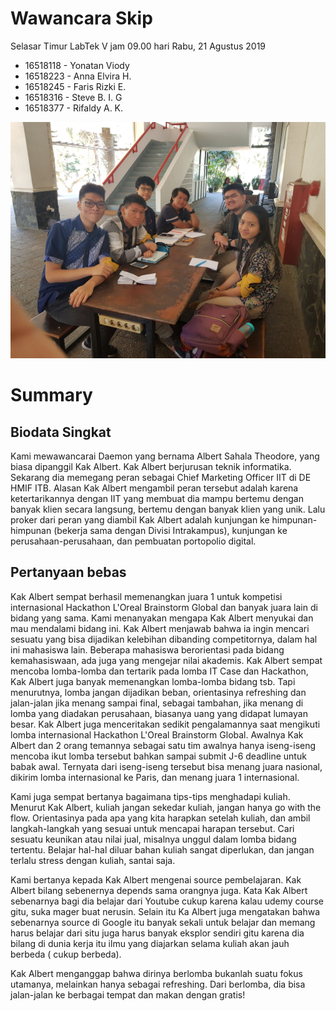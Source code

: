 # Wawancara Skip

Selasar Timur LabTek V jam 09.00 hari Rabu, 21 Agustus 2019
- 16518118 - Yonatan Viody
- 16518223 - Anna Elvira H.
- 16518245 - Faris Rizki E.
- 16518316 - Steve B. I. G
- 16518377 - Rifaldy A. K.

![Foto Hasil Wawancara](foto.jpg)

# Summary
## Biodata Singkat
Kami mewawancarai Daemon yang bernama Albert Sahala Theodore, yang biasa dipanggil Kak Albert. Kak Albert berjurusan teknik informatika. Sekarang dia memegang peran sebagai Chief Marketing Officer IIT di DE HMIF ITB. Alasan Kak Albert mengambil peran tersebut adalah karena ketertarikannya dengan IIT yang membuat dia mampu bertemu dengan banyak klien secara langsung, bertemu dengan banyak klien yang unik. Lalu proker dari peran yang diambil Kak Albert adalah kunjungan ke himpunan-himpunan (bekerja sama dengan Divisi Intrakampus), kunjungan ke perusahaan-perusahaan, dan pembuatan portopolio digital.

## Pertanyaan bebas
Kak Albert sempat berhasil memenangkan juara 1 untuk kompetisi internasional Hackathon L'Oreal Brainstorm Global dan banyak juara lain di bidang yang sama. Kami menanyakan mengapa Kak Albert menyukai dan mau mendalami bidang ini.
Kak Albert menjawab bahwa ia ingin mencari sesuatu yang bisa dijadikan kelebihan dibanding competitornya, dalam hal ini mahasiswa lain. Beberapa mahasiswa berorientasi pada bidang kemahasiswaan, ada juga yang mengejar nilai akademis. Kak Albert sempat mencoba lomba-lomba dan tertarik pada lomba IT Case dan Hackathon, Kak Albert juga banyak memenangkan lomba-lomba bidang tsb. Tapi menurutnya, lomba jangan dijadikan beban, orientasinya refreshing dan jalan-jalan jika menang sampai final, sebagai tambahan, jika menang di lomba yang diadakan perusahaan, biasanya uang yang didapat lumayan besar. Kak Albert juga menceritakan sedikit pengalamannya saat mengikuti lomba internasional Hackathon L'Oreal Brainstorm Global. Awalnya Kak Albert dan 2 orang temannya sebagai satu tim awalnya hanya iseng-iseng mencoba ikut lomba tersebut bahkan sampai submit J-6 deadline untuk babak awal. Ternyata dari iseng-iseng tersebut bisa menang juara nasional, dikirim lomba internasional ke Paris, dan menang juara 1 internasional.

Kami juga sempat bertanya bagaimana tips-tips menghadapi kuliah. Menurut Kak Albert, kuliah jangan sekedar kuliah, jangan hanya go with the flow. Orientasinya pada apa yang kita harapkan setelah kuliah, dan ambil langkah-langkah yang sesuai untuk mencapai harapan tersebut. Cari sesuatu keunikan atau nilai jual, misalnya unggul dalam lomba bidang tertentu. Belajar hal-hal diluar bahan kuliah sangat diperlukan, dan jangan terlalu stress dengan kuliah, santai saja.

 Kami bertanya kepada Kak Albert mengenai source pembelajaran. Kak Albert bilang sebenernya depends sama orangnya juga. Kata Kak Albert sebenarnya bagi dia belajar dari Youtube cukup karena kalau udemy course gitu, suka mager buat nerusin. Selain itu Ka Albert juga mengatakan bahwa sebenarnya source di Google itu banyak sekali untuk belajar dan memang harus belajar dari situ juga harus banyak eksplor sendiri gitu karena dia bilang di dunia kerja itu ilmu yang diajarkan selama kuliah akan jauh berbeda ( cukup berbeda).

 Kak Albert menganggap bahwa dirinya berlomba bukanlah suatu fokus utamanya, melainkan hanya sebagai refreshing. Dari berlomba, dia bisa jalan-jalan ke berbagai tempat dan makan dengan gratis!
 
 
